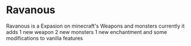 # Ravanous

Ravanous is a Expasion on minecraft's Weapons and monsters currently it adds
1 new weapon
2 new monsters
1 new enchantment
and some modifications to vanilla features
